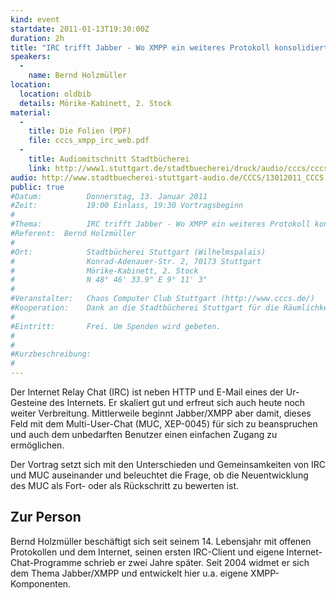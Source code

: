 ```yaml
---
kind: event
startdate: 2011-01-13T19:30:00Z
duration: 2h
title: "IRC trifft Jabber - Wo XMPP ein weiteres Protokoll konsolidiert"
speakers:
  -
    name: Bernd Holzmüller
location:
  location: oldbib
  details: Mörike-Kabinett, 2. Stock
material:
  -
    title: Die Folien (PDF)
    file: cccs_xmpp_irc_web.pdf
  -
    title: Audiomitschnitt Stadtbücherei
    link: http://www1.stuttgart.de/stadtbuecherei/druck/audio/cccs/cccs_audio.htm#23
audio: http://www.stadtbuecherei-stuttgart-audio.de/CCCS/13012011_CCCS.mp3
public: true
#Datum:          Donnerstag, 13. Januar 2011
#Zeit:           19:00 Einlass, 19:30 Vortragsbeginn
#
#Thema:          IRC trifft Jabber - Wo XMPP ein weiteres Protokoll konsolidiert
#Referent:	Bernd Holzmüller
#
#Ort:            Stadtbücherei Stuttgart (Wilhelmspalais)
#                Konrad-Adenauer-Str. 2, 70173 Stuttgart
#                Mörike-Kabinett, 2. Stock
#                N 48° 46' 33.9" E 9° 11' 3"
#
#Veranstalter:   Chaos Computer Club Stuttgart (http://www.cccs.de/)
#Kooperation:    Dank an die Stadtbücherei Stuttgart für die Räumlichkeiten!
#
#Eintritt:       Frei. Um Spenden wird gebeten.
#
#
#Kurzbeschreibung:
#
---
```

Der Internet Relay Chat (IRC) ist neben HTTP und E-Mail eines der
Ur-Gesteine des Internets. Er skaliert gut und erfreut sich auch heute
noch weiter Verbreitung. Mittlerweile beginnt Jabber/XMPP aber
damit, dieses Feld mit dem Multi-User-Chat (MUC, XEP-0045) für sich
zu beanspruchen und auch dem unbedarften Benutzer einen einfachen
Zugang zu ermöglichen.

Der Vortrag setzt sich mit den Unterschieden und Gemeinsamkeiten von
IRC und MUC auseinander und beleuchtet die Frage, ob die Neuentwicklung des
MUC als Fort- oder als Rückschritt zu bewerten ist.

## Zur Person

Bernd Holzmüller beschäftigt sich seit seinem 14. Lebensjahr mit offenen
Protokollen und dem Internet, seinen ersten IRC-Client und eigene
Internet-Chat-Programme schrieb er zwei Jahre später.
Seit 2004 widmet er sich dem Thema Jabber/XMPP und entwickelt hier u.a.
eigene XMPP-Komponenten.
